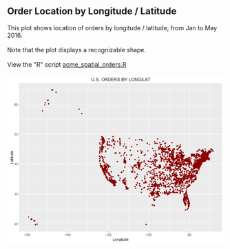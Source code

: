 ## Order Location by Longitude / Latitude
This plot shows location of orders by longitude / latitude, from Jan to May 2016.<br /><br />
Note that the plot displays a recognizable shape.<br /><br />
View the "R" script [acme_spatial_orders.R](/acme/spatial/acme_spatial_orders.R)
<br /><br />
<img src="https://github.com/recjo/r/blob/master/acme/spatial/ordersUS.png"><br /><br />
